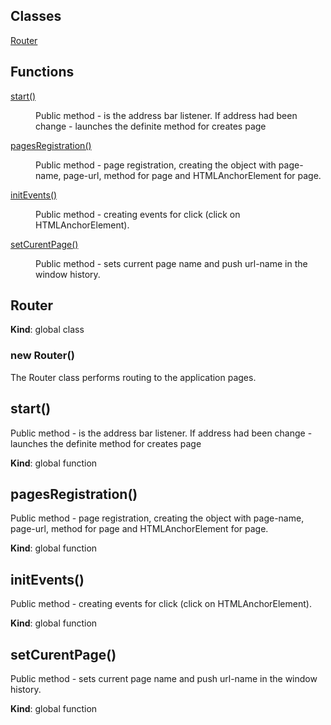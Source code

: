 ## Classes

<dl>
<dt><a href="#Router">Router</a></dt>
<dd></dd>
</dl>

## Functions

<dl>
<dt><a href="#start">start()</a></dt>
<dd><p>Public method - is the address bar listener. If address had been change - launches the definite method for creates page</p>
</dd>
<dt><a href="#pagesRegistration">pagesRegistration()</a></dt>
<dd><p>Public method - page registration, creating the object with page-name, page-url, method for page and HTMLAnchorElement for page.</p>
</dd>
<dt><a href="#initEvents(elem)">initEvents()</a></dt>
<dd><p>Public method - creating events for click (click on HTMLAnchorElement).</p>
</dd>
<dt><a href="#setCurentPage(name)">setCurentPage()</a></dt>
<dd><p>Public method - sets current page name and push url-name in the window history.</p>
</dd>
</dl>

<a name="Router"></a>

## Router
**Kind**: global class
<a name="new_Router_new"></a>

### new Router()
The Router class performs routing to the application pages.

<a name="start"></a>

## start()
Public method - is the address bar listener. If address had been change - launches the definite method for creates page

**Kind**: global function
<a name="pagesRegistration"></a>

## pagesRegistration()
Public method - page registration, creating the object with page-name, page-url, method for page and HTMLAnchorElement for page.

**Kind**: global function
<a name="initEvents(elem)"></a>

## initEvents()
Public method - creating events for click (click on HTMLAnchorElement).

**Kind**: global function
<a name="setCurentPage(name)"></a>

## setCurentPage()
Public method - sets current page name and push url-name in the window history.

**Kind**: global function